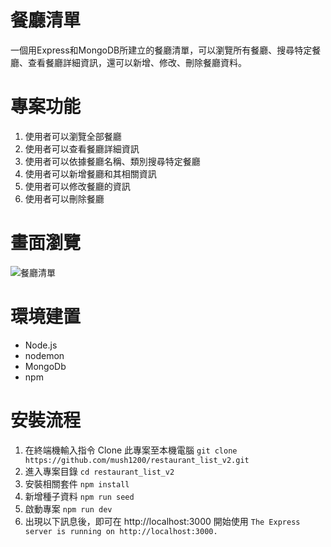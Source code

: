 # 餐廳清單
一個用Express和MongoDB所建立的餐廳清單，可以瀏覽所有餐廳、搜尋特定餐廳、查看餐廳詳細資訊，還可以新增、修改、刪除餐廳資料。

# 專案功能
1. 使用者可以瀏覽全部餐廳
2. 使用者可以查看餐廳詳細資訊
3. 使用者可以依據餐廳名稱、類別搜尋特定餐廳
4. 使用者可以新增餐廳和其相關資訊
5. 使用者可以修改餐廳的資訊
6. 使用者可以刪除餐廳

# 畫面瀏覽
![餐廳清單](/餐廳清單.png)

# 環境建置
- Node.js
- nodemon
- MongoDb
- npm

# 安裝流程
1. 在終端機輸入指令 Clone 此專案至本機電腦
`git clone https://github.com/mush1200/restaurant_list_v2.git`
2. 進入專案目錄
`cd restaurant_list_v2`
3. 安裝相關套件
`npm install`
4. 新增種子資料
`npm run seed`
5. 啟動專案
`npm run dev`
6. 出現以下訊息後，即可在 http://localhost:3000 開始使用
`The Express server is running on http://localhost:3000.`